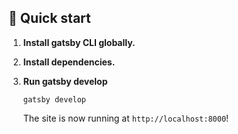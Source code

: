 ## 🚀 Quick start

1.  **Install gatsby CLI globally.**

1.  **Install dependencies.**

1.  **Run gatsby develop**

    ```shell
    gatsby develop
    ```
    The site is now running at `http://localhost:8000`!

   
